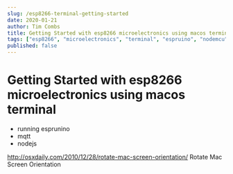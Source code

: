 ```yaml
---
slug: /esp8266-terminal-getting-started
date: 2020-01-21
author: Tim Combs
title: Getting Started with esp8266 microelectronics using macos terminal
tags: ["esp8266", "microelectronics", "terminal", "espruino", "nodemcu"]
published: false
---
```


# Getting Started with esp8266 microelectronics using macos terminal

- running esprunino
- mqtt
- nodejs

http://osxdaily.com/2010/12/28/rotate-mac-screen-orientation/
Rotate Mac Screen Orientation
